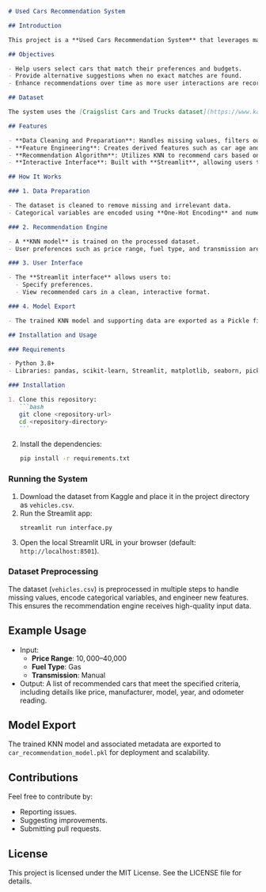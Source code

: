 ````markdown
# Used Cars Recommendation System

## Introduction

This project is a **Used Cars Recommendation System** that leverages machine learning to suggest vehicles to users based on their preferences, such as price range, fuel type, and transmission. The system uses a **K-Nearest Neighbors (KNN)** algorithm and is integrated with a **Streamlit-based user interface** for ease of interaction.

## Objectives

- Help users select cars that match their preferences and budgets.
- Provide alternative suggestions when no exact matches are found.
- Enhance recommendations over time as more user interactions are recorded.

## Dataset

The system uses the [Craigslist Cars and Trucks dataset](https://www.kaggle.com/datasets/austinreese/craigslist-carstrucks-data) available on Kaggle. This dataset includes extensive details about used cars listed on Craigslist.

## Features

- **Data Cleaning and Preparation**: Handles missing values, filters out irrelevant records, and prepares the dataset for modeling.
- **Feature Engineering**: Creates derived features such as car age and price per mile.
- **Recommendation Algorithm**: Utilizes KNN to recommend cars based on user preferences.
- **Interactive Interface**: Built with **Streamlit**, allowing users to input their preferences and view recommendations dynamically.

## How It Works

### 1. Data Preparation

- The dataset is cleaned to remove missing and irrelevant data.
- Categorical variables are encoded using **One-Hot Encoding** and numerical encoding.

### 2. Recommendation Engine

- A **KNN model** is trained on the processed dataset.
- User preferences such as price range, fuel type, and transmission are used to filter and recommend cars.

### 3. User Interface

- The **Streamlit interface** allows users to:
  - Specify preferences.
  - View recommended cars in a clean, interactive format.

### 4. Model Export

- The trained KNN model and supporting data are exported as a Pickle file (`car_recommendation_model.pkl`) for efficient reuse.

## Installation and Usage

### Requirements

- Python 3.8+
- Libraries: pandas, scikit-learn, Streamlit, matplotlib, seaborn, pickle

### Installation

1. Clone this repository:
   ```bash
   git clone <repository-url>
   cd <repository-directory>
   ```
````

2. Install the dependencies:
   ```bash
   pip install -r requirements.txt
   ```

### Running the System

1. Download the dataset from Kaggle and place it in the project directory as `vehicles.csv`.
2. Run the Streamlit app:
   ```bash
   streamlit run interface.py
   ```
3. Open the local Streamlit URL in your browser (default: `http://localhost:8501`).

### Dataset Preprocessing

The dataset (`vehicles.csv`) is preprocessed in multiple steps to handle missing values, encode categorical variables, and engineer new features. This ensures the recommendation engine receives high-quality input data.

## Example Usage

- Input:
  - **Price Range**: $10,000–$40,000
  - **Fuel Type**: Gas
  - **Transmission**: Manual
- Output:
  A list of recommended cars that meet the specified criteria, including details like price, manufacturer, model, year, and odometer reading.

## Model Export

The trained KNN model and associated metadata are exported to `car_recommendation_model.pkl` for deployment and scalability.

## Contributions

Feel free to contribute by:

- Reporting issues.
- Suggesting improvements.
- Submitting pull requests.

## License

This project is licensed under the MIT License. See the LICENSE file for details.

```

```
